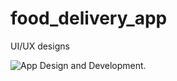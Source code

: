 # food_delivery_app
UI/UX designs

![App Design and Development.](https://i.ibb.co/42y3yS2/food-app.png)
